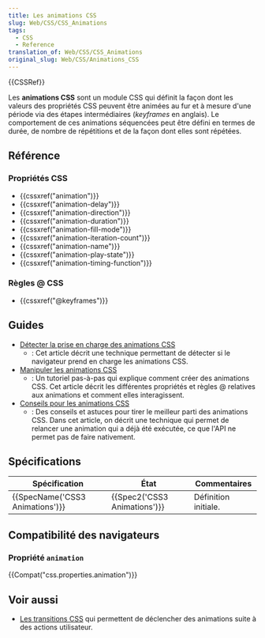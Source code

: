 ```yaml
---
title: Les animations CSS
slug: Web/CSS/CSS_Animations
tags:
  - CSS
  - Reference
translation_of: Web/CSS/CSS_Animations
original_slug: Web/CSS/Animations_CSS
---
```

{{CSSRef}}

Les **animations CSS** sont un module CSS qui définit la façon dont les valeurs des propriétés CSS peuvent être animées au fur et à mesure d'une période via des étapes intermédiaires (_keyframes_ en anglais). Le comportement de ces animations séquencées peut être défini en termes de durée, de nombre de répétitions et de la façon dont elles sont répétées.

## Référence

### Propriétés CSS

- {{cssxref("animation")}}
- {{cssxref("animation-delay")}}
- {{cssxref("animation-direction")}}
- {{cssxref("animation-duration")}}
- {{cssxref("animation-fill-mode")}}
- {{cssxref("animation-iteration-count")}}
- {{cssxref("animation-name")}}
- {{cssxref("animation-play-state")}}
- {{cssxref("animation-timing-function")}}

### Règles @ CSS

- {{cssxref("@keyframes")}}

## Guides

- [Détecter la prise en charge des animations CSS](/fr/docs/Web/CSS/CSS_Animations/Detecting_CSS_animation_support)
  - : Cet article décrit une technique permettant de détecter si le navigateur prend en charge les animations CSS.
- [Manipuler les animations CSS](/fr/docs/Web/CSS/CSS_Animations/Utiliser_les_animations_CSS)
  - : Un tutoriel pas-à-pas qui explique comment créer des animations CSS. Cet article décrit les différentes propriétés et règles @ relatives aux animations et comment elles interagissent.
- [Conseils pour les animations CSS](/fr/docs/Web/CSS/Animations_CSS/Conseils)
  - : Des conseils et astuces pour tirer le meilleur parti des animations CSS. Dans cet article, on décrit une technique qui permet de relancer une animation qui a déjà été exécutée, ce que l'API ne permet pas de faire nativement.

## Spécifications

| Spécification                            | État                                 | Commentaires         |
| ---------------------------------------- | ------------------------------------ | -------------------- |
| {{SpecName('CSS3 Animations')}} | {{Spec2('CSS3 Animations')}} | Définition initiale. |

## Compatibilité des navigateurs

### Propriété `animation`

{{Compat("css.properties.animation")}}

## Voir aussi

- [Les transitions CSS](/fr/docs/Web/CSS/CSS_Transitions) qui permettent de déclencher des animations suite à des actions utilisateur.
